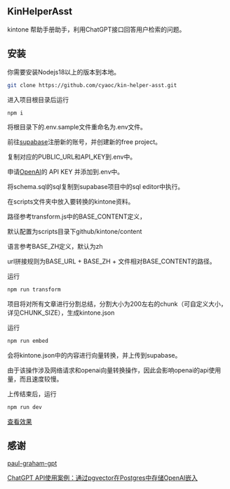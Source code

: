## KinHelperAsst

kintone 帮助手册助手，利用ChatGPT接口回答用户检索的问题。

## 安装

你需要安装Nodejs18以上的版本到本地。

```bash
git clone https://github.com/cyaoc/kin-helper-asst.git
```

进入项目根目录后运行

```bash
npm i
```

将根目录下的.env.sample文件重命名为.env文件。

前往[supabase](https://supabase.com/)注册新的账号，并创建新的free project。

复制对应的PUBLIC_URL和API_KEY到.env中。

申请[OpenAI](https://openai.com/)的 API KEY 并添加到.env中。

将schema.sql的sql复制到supabase项目中的sql editor中执行。

在scripts文件夹中放入要转换的kintone资料。

路径参考transform.js中的BASE_CONTENT定义，

默认配置为scripts目录下github/kintone/content

语言参考BASE_ZH定义，默认为zh

url拼接规则为BASE_URL + BASE_ZH + 文件相对BASE_CONTENT的路径。

运行

```bash
npm run transform
```

项目将对所有文章进行分割总结，分割大小为200左右的chunk（可自定义大小，详见CHUNK_SIZE），生成kintone.json

运行

```bash
npm run embed
```

会将kintone.json中的内容进行向量转换，并上传到supabase。

由于该操作涉及网络请求和openai向量转换操作，因此会影响openai的api使用量，而且速度较慢。

上传结束后，运行

```bash
npm run dev
```

[查看效果](http://localhost:3000)

## 感谢

[paul-graham-gpt](https://github.com/mckaywrigley/paul-graham-gpt)

[ChatGPT API使用案例：通过pgvector在Postgres中存储OpenAI嵌入](https://www.jdon.com/65386.html)
